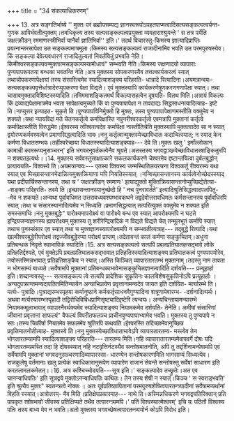 +++
title = "34 संकल्पाधिकरणम्"

+++
13. अत्र सङ्गतिर्भाष्ये '' मुक्तः परं ब्रह्मोपसम्पद्य ज्ञानस्वरूपोऽपहतपाप्मत्वादिसत्यसङ्कल्पत्वर्यन्त- गुणक आविर्भवतीत्युक्तम्।तमधिकृत्य तस्य सत्यसङ्कल्पत्वप्रयुक्ता व्यवहाराश्श्रुयन्ते ' स तत्र पर्येति जक्षत्क्रीडन् रममाणस्स्रीभिर्वा यानैर्वा ज्ञातिभिर्वा'' इति।' तदर्थ विचारस्तु-किमस्य ज्ञात्यादिप्राप्तिः प्रयत्नान्तरसापेक्षा उत सङ्कल्पमात्रमूला।किमस्य सत्यसङ्कल्पत्वं राजादीनामिव भवति उत परमपुरुषस्येव।किं सङ्कल्पा देवेत्यवधारणं राजादितुल्यतां निवर्तयितुं प्रभवति नेति। किमीश्वरसङ्कल्पवन्मुक्तात्मसङ्कल्पस्यामोधत्वं" सम्भवति नेति।किमस्य जक्षणादयो व्यापाराः पुण्यपापरूपतया बन्धका भवतन्ति नेति।अत्र मुक्तस्य सोपकरणस्यैव तत्तत्कार्यकरत्वं स्यात् तथाचोपकरणापेक्षायां तस्य संसारित्वमेव स्यादित्याशङ्क्य परिहरति- धात्रादे रित्यादिना।अयमत्रान्वयः- सत्यसङ्कल्पवृत्तेर्धात्रादेरप्युपकरणा पेक्षा विद्यते। एवं मुक्तस्यापि कार्यकरणेषूणकरणगणापेक्षा स्यात्। तथा चासावमुक्तादविशिष्टस्स्यादिति।तमिममाशङ्कितमर्थं विकल्पासहत्वेन दूषयति- वितथ मिति।अत्रायं विकल्पः किं द्रव्याद्यपेक्षामात्रमेव भवता सापेक्षत्वमुच्यते किं वा पुण्यपापापेक्षा न तावदाद्यः सिद्धसाधनत्वादित्याह- इष्टे ति।नाप्युत्तर इत्याहत- सुकृते ति।पुण्यपापविनिर्मुक्तो हि मुक्तः, तस्य पुण्यपापापेक्षाणमस्तीति वक्तुमेव न शक्यते।यथा न्यायविदां मते चेतनकर्तृत्वे कर्मापेक्षास्ति नपुनरीश्वरकर्तृत्वे एवमत्रापि मुक्तानां कर्तृत्वे कर्मापेक्षास्तीति विरुद्धमेव।ईश्वरस्य त्वीश्वरत्वदेव कर्मापेक्षा नास्तीतिचेति मुक्तस्यापि मुक्तत्वादेव सा न स्यात् द्वयोरप्यकर्मवश्यत्वेन प्रमाणसिद्धत्वादिति भावः।ननु कर्तृत्वान्मुक्तस्येच्छाविधातः कदाचित्स्यात्; न स्यात् केन कर्मणा विधातसम्भवः।तर्हीश्वरेच्छया विधातस्स्यादित्याशङ्क्याह--- देवे ति।मुक्तः खलु ' इमाँल्लोकान् कामान्नी कामरूप्यनुसञ्चरन्' इति भगवदनुवर्तकत्वेनैव श्रूयते।अतस्तस्य भगवद्वाञ्छयेच्छाविधातस्शङ्कितुमपि न शक्यतइत्यर्थः।।14. मुक्तस्य सर्ववस्तुसाक्षात्कारे सकलकार्यकरणे चेश्वरमेव द्दष्टान्तयित्वा दुर्बलबुद्धोन् प्रत्याययति- विश्वस्ये ति।अयमत्रान्वयः--- एतस्य विश्वस्य जन्मस्थितिलयरचना विश्वकर्तु रीश्वरस्य यथा स्यात् एव मिच्छासन्तानभेदान्नित्यमुक्तक्रियाणा मपि नियतिस्स्यात् ।नन्विच्छासन्तानस्य कार्यत्वेनोच्छेदस्स्याद् यथा प्रदीपार्चिस्सन्तानस्य, तथा च ' जक्षत्क्रीडन् रममाणः' इत्याद्युक्तो मुक्तिक्रियासन्तानोप्युच्छिद्येतेत्या- -शङ्क्य परिहरति- तस्ये ति।इच्छासन्तानस्यानुच्छेदो हि ' नच पुनरावर्तते' इत्यादिश्रुतिसिद्धत्वादपलपितु- -मेव न शकयते।अन्यथा पूर्वावधिमत उत्तरावध्यवश्यम्भावकथने तद्वदेवोत्तरावधिमतः कर्मसन्तानस्य पूर्वावधिरपि स्यात्।तथा च संसारस्यानादित्वमेव न सिध्यति।प्रमाणसिद्धत्वात् तत्परित्युक्तं वक्तुमेव न शक्यत इति समस्समाधिः।ननु मुक्तबुद्धेः" पारोक्ष्यमापरोक्ष्यं वा पारोक्ष्ये बन्ध एव स्यात् आपरोक्ष्यमपि न घटते इन्द्रियजन्यज्ञानस्य ह्यापरोक्ष्यम् मुक्तस्य तु शरीरेन्द्रियादिकं न विद्यते विद्यते चेत् तन्मूलभूतं कर्मापि स्यात् तथाच पुनस्संसार एव स्यात् तथा च मुक्तज्ञानस्यापरोक्ष्यमपि न सम्भवतीत्यत्राह--- तद्बुद्धे रित्यादि।यथा खल्वीश्वरबुद्धेरीपरोक्ष्यं तद्वज्जीवबुद्धेरप्या परोक्ष्यं प्राप्तम्।तदेतावन्तं कालं कर्मणा सङ्कुचितम्।अधुना प्रतिबन्धकं निवृत्ते स्वाभाविकं स्यादिति।15. अत्र सत्यसङ्कल्पत्वे सत्यपि प्रबलप्रतिघातकसद्भावे लोके प्रतिहतिर्द्दश्यते, एवं मुक्तेऽपि प्रबलप्रतिघातकसद्भावात् प्रतिहतिस्स्यादित्याशङ्क्य प्रतिघातकत्वं पुण्यपापयोरेव, तयोस्तस्मिन्नभावात् प्रतिहतिशङ्कैव न स्यात्।अस्ति किञ्चित् व्यापारतारतम्भं मुक्तानाम्।तदस्तु नाम तावता न भोगसाम्यं बाध्यते।सर्वेषामपि मुक्तानां प्रतिबन्धकाभावेनासङ्कुचितज्ञानत्वादिति दर्शयति--- प्रत्यूहार्हा इति।शब्दान्वयस्तु--- सत्यसङ्कल्प त्वे सत्यपि प्रादेशिक सुकृतिनः कालविशेषसुकृतिनोऽपि प्रत्यूहार्हाः । अन्यदुपक्रान्तमन्यदापतितमितिन्यायेन अन्याभिप्रायेण प्रवृत्तानामन्यदेव जायत इति दर्शयित- मर्त्यारम्भे ति। मर्त्यः- पुत्रादिः।पुत्राद्यरम्भस्पृहया कर्मानुष्ठाने कर्मकर्तृसाधनवैगुण्यादिना शत्रूणामेवारम्भ- -दर्शनादित्यर्थः।अथवा मर्त्यस्यारम्भस्पृहादौ तद्विरोधिविविधप्राणिसृष्ट्यादिद्दष्टेरि त्यन्वयः। अन्यचिन्तायामन्यारम्भे नियामकमूलाभावाद् व्यापारनैरर्थक्यमेव स्यादित्याशङ्क्य नियामकमेव दर्शयति- तेनेति। अमीषां संसारिणां जीवानां प्रवृत्तानां साफल्यं" वैफल्यं विपरीतफलञ्च प्राचीनपुण्यपापाभ्यामेव भवति। मुक्तस्य तु पुण्यपापे न स्तः।तस्य चिकीर्षा नियतमेव सफलमेव श्रुतिरपि कथयति।ईश्वरस्ति तदिच्छामेवानुच्छिन्न प्रवृत्तिमातनोतीत्याह- मुक्तस्ये ति।ननु मुक्तस्येच्छाविधाताभावेऽपि व्यापारतारतम्य- मस्त्येव तेन भोगतारतम्यामपि स्यादित्याशङ्क्य परिहरति--- तारतम्य मिति।नहि व्यापारातारतम्यमेवापवर्गे दोषः यदि भोगतारतम्यमस्ति तदा हि दोषस्स्यात् नहि नटवृत्तिर्नटस्यैव सन्तोषमातनोति, अपि तु तद्दर्शिनामन्येषामपि एवं सर्वेषामपि मुक्तानां भगवदनुस़ञ्चरणादिव्यापारस्सा- धारण्येन सन्तोषकारणमिति भागसाम्यं सिध्यत्येव।राजकुलेषु वर्तमानाः खलु प्रत्येकं स्वाधिकारानुरूपेण व्यापारेण राजानं सेवन्ते सन्तोषस्तु सर्वेषां साधारण इति करतलामलकमेतत्।।16. अत्र कश्चिच्चोदयति---सूत्र इति।' सङ्कल्पादेव तच्छ्रुतेः।अत एव चानन्याधिपतिः' इति सूत्रद्वये मुक्तोऽनन्याधिपतिः कथितः। तेन तस्य शेषी न स्यात्।किञ्च ' स स्वराड्भवति' इति श्रुत्यैव मुक्तः" स्वतन्त्रत्वे नोक्तः । अतः पूर्वप्रतिष्ठापितानां परमपुरुषशेषित्वपारतन्त्र्यादीनां सर्वेषामप्यर्थानां विहति स्स्यात्।अत्रोत्तरम्- मैव मिति।प्रतिक्षेपप्रकारमाह--- नाथे ति।अस्मिन्नधिकरणे भगवद्व्यतिरिक्तान् प्रति पापकृत श्शेषभावो जीवस्य प्रतिक्षिप्यते तथैव तत्पारन्त्र्यमपि।' पतिं विश्वस्यात्मेश्वरम्' इचि यः पठितौ विश्वस्य पतिः तस्य बाध्य मेव न भवति।अतो मुक्तस्य भगवच्छेषत्वपारतन्त्र्ययोर्न कोऽपि विरोध इति।